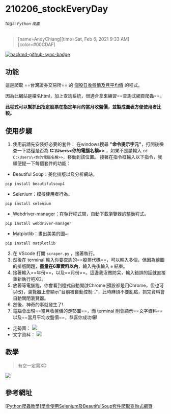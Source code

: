 # 210206_stockEveryDay

###### tags: `Python` `爬蟲`

> [name=AndyChiang][time=Sat, Feb 6, 2021 9:33 AM][color=#00CDAF]

[![hackmd-github-sync-badge](https://hackmd.io/WaqSJuPXTqCbrnbdiZ0_fA/badge)](https://hackmd.io/WaqSJuPXTqCbrnbdiZ0_fA)

## 功能
這是爬取 ==台灣證券交易所== 的 [個股日收盤價及月平均價](https://www.twse.com.tw/zh/page/trading/exchange/STOCK_DAY_AVG.html) 的程式。

因為此網站是檔名html，加上查詢系統，很適合拿來練習==查詢式網頁爬蟲==。

**此程式可以幫抓出指定股票在指定年月的當月收盤價，並製成圖表方便使用者比較。**

## 使用步驟
1. 使用前請先安裝好必要的套件：
在windows搜尋 **"命令提示字元"**，打開後檢查一下路徑是否為 **C:\Users\<你的電腦名稱>>** ，如果不是請輸入 `cd C:\Users\<你的電腦名稱>>`，移動到該位置。
接著在指令框輸入以下指令，我順便提一下每個套件的功能：
* Beautiful Soup：美化排版以及分析網站。
```
pip install beautifulsoup4
```
* Selenium：模擬使用者行為。
```
pip install selenium
```
* Webdriver-manager：在執行程式間，自動下載瀏覽器的驅動程式。
```
pip install webdriver-manager
```
* Matplotlib：畫出美美的圖~
```
pip install matplotlib
```

2. 在 VScode 打開 `scraper.py` ，接著執行。
3. 然後在 terminal 輸入你要查詢的==股票代碼==，可以輸入多個，但因為繪圖的排版問題，**盡量在6筆資料以內**，輸入完後輸入 `e` 結束。
4. 接著輸入==年份==，以及==月份==。這邊我沒做防呆，輸入錯誤的話就直接重新執行吧XD。
5. 放著等電腦跑，你會看到程式自動開啟Chrome(預設都是用Chrome，但也可以改)，瀏覽器上會顯示"目前被自動控制..."，此時麻煩不要亂點，抓完資料會自動關閉瀏覽器。
6. 然後，神奇的事就發生了!
7. 電腦會出現==當月收盤價的走勢圖==，而 terminal 則會顯示==文字資料==以及==當月平均收盤價==，恭喜你成功囉!

* 走勢圖：
![](https://i.imgur.com/tOdY2ct.png)
* 文字資料：
![](https://i.imgur.com/ghfo69X.png)


## 教學
> 有空一定寫XD

![](https://i.imgur.com/YMDLKaq.png)

## 參考網址
[[Python爬蟲教學]學會使用Selenium及BeautifulSoup套件爬取查詢式網頁](https://www.learncodewithmike.com/2020/08/python-integrate-selenium-and-beautifulsoup.html)